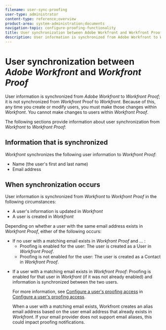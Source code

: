 ```yaml
---
filename: user-sync-proofing
user-type: administrator
content-type: reference;overview
product-area: system-administration;documents
navigation-topic: configure-proofing-functionality
title: User synchronization between Adobe Workfront and Workfront Proof
description: User information is synchronized from Adobe Workfront to Workfront Proof; it is not synchronized from Workfront Proof to Workfront. Because of this, any time you create or modify users, you must make those changes within Workfront. You cannot make changes to users within Workfront Proof.
---
```


# User synchronization between *Adobe Workfront* and *Workfront Proof*

User information is&nbsp;synchronized from *Adobe Workfront* to *Workfront Proof*; it is not synchronized from *Workfront* Proof to *Workfront*. Because of this, any time you create or modify users, you must make those changes within *Workfront*. You cannot make changes to users within *Workfront Proof*.

The following sections provide information about user synchronization from *Workfront* to *Workfront Proof*:

## Information that is synchronized

*Workfront* synchronizes the following user information to *Workfront Proof*:

* Name (the user's first and last name)
* Email address

## When synchronization occurs

User information is synchronized from *Workfront* to *Workfront Proof* in the following circumstances:

* A&nbsp;user's information is updated in *Workfront*
* A&nbsp;user is created in *Workfront*

Depending on whether a user with the same email address exists in *Workfront Proof*, either of the following occurs:

<ul> 
 <li><span class="bold">If no user with a matching email exists in <em>Workfront Proof</em> and ... :</span>&nbsp; 
  <ul> 
   <li><span class="bold">Proofing is enabled for the user:</span> The user is created as a User in <em>Workfront Proof</em>.</li> 
   <li><span class="bold">Proofing is not enabled for the user:</span> The user is created as a Contact in <em>Workfront Proof</em>.</li> 
  </ul></li> 
 <li> <p><span class="bold">If a user with a matching email exists in <em>Workfront Proof</em>:</span> Proofing is enabled for that user in <em>Workfront</em> (if it was not already enabled) and information is&nbsp;synchronized between the two users.</p> <p>For more information, see <a href="../../../administration-and-setup/manage-workfront/configure-proofing/configure-a-users-proofing-access.md" class="MCXref xref" xrefformat="{para}">Configure a user's proofing access</a> in <a href="../../../administration-and-setup/manage-workfront/configure-proofing/configure-a-users-proofing-access.md" class="MCXref xref" xrefformat="{para}">Configure a user's proofing access</a>.</p> <note type="important">
   When a user with a matching email exists, Workfront creates an alias email address based on the user email address that already exists in 
   <em>Workfront</em>. If your email provider does not support email aliases, this could impact proofing notifications. 
  </note> </li> 
</ul>

